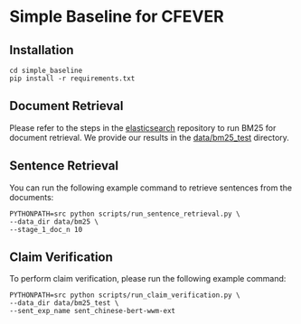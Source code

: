 # Simple Baseline for CFEVER
## Installation
```
cd simple_baseline
pip install -r requirements.txt
```

## Document Retrieval
Please refer to the steps in the [elasticsearch](https://github.com/elastic/elasticsearch) repository to run BM25 for document retrieval. We provide our results in the [data/bm25_test](data/bm25_test) directory.

## Sentence Retrieval
You can run the following example command to retrieve sentences from the documents:
```
PYTHONPATH=src python scripts/run_sentence_retrieval.py \
--data_dir data/bm25 \
--stage_1_doc_n 10
```

## Claim Verification
To perform claim verification, please run the following example command:
```
PYTHONPATH=src python scripts/run_claim_verification.py \
--data_dir data/bm25_test \
--sent_exp_name sent_chinese-bert-wwm-ext
```